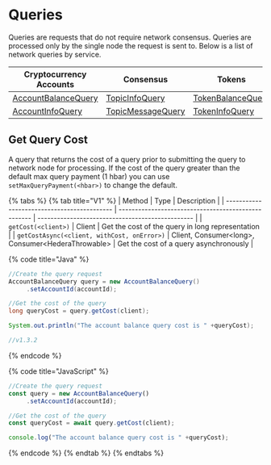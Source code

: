 # Queries

Queries are requests that do not require network consensus. Queries are processed only by the single node the request is sent to. Below is a list of network queries by service.

| Cryptocurrency Accounts                                                 | Consensus                                                              | Tokens                                                                     | File Service                                                      | Smart Contracts                                                                                                                      | Schedule Service                                                          |
| ----------------------------------------------------------------------- | ---------------------------------------------------------------------- | -------------------------------------------------------------------------- | ----------------------------------------------------------------- | ------------------------------------------------------------------------------------------------------------------------------------ | ------------------------------------------------------------------------- |
| [AccountBalanceQuery](../../sdks/cryptocurrency/get-account-balance.md) | [TopicInfoQuery](../../sdks/consensus-service/get-topic-info.md)       | [TokenBalanceQuery](../../sdks/token-service/get-account-token-balance.md) | [FileContentsQuery](../../sdks/file-storage/get-file-contents.md) | [ContractCallQuery](../../sdks/smart-contracts/get-smart-contract-bytecode.md)                                                       | [ScheduleInfoQuery](../../sdks/schedule-transaction/get-schedule-info.md) |
| [AccountInfoQuery](../../sdks/cryptocurrency/get-account-info.md)       | [TopicMessageQuery](../../sdks/consensus-service/get-topic-message.md) | [TokenInfoQuery](../../sdks/token-service/get-token-info.md)               | [FileInfoQuery](../../sdks/file-storage/get-file-info.md)         | [ContractByteCodeQuery](https://github.com/theekrystallee/hedera-style-guide/blob/sdk-v1/deprecated/sdks/broken-reference/README.md) |                                                                           |

## Get Query Cost

A query that returns the cost of a query prior to submitting the query to network node for processing. If the cost of the query greater than the default max query payment (1 hbar) you can use `setMaxQueryPayment(<hbar>)` to change the default.

{% tabs %}
{% tab title="V1" %}
| Method                                      | Type                                                | Description                                      |
| ------------------------------------------- | --------------------------------------------------- | ------------------------------------------------ |
| `getCost(<client>)`                         | Client                                              | Get the cost of the query in long representation |
| `getCostAsync(<client, withCost, onError>)` | Client, Consumer\<long>, Consumer\<HederaThrowable> | Get the cost of a query asynchronously           |

{% code title="Java" %}
```java
//Create the query request
AccountBalanceQuery query = new AccountBalanceQuery()
     .setAccountId(accountId);

//Get the cost of the query
long queryCost = query.getCost(client);

System.out.println("The account balance query cost is " +queryCost);

//v1.3.2
```
{% endcode %}

{% code title="JavaScript" %}
```javascript
//Create the query request
const query = new AccountBalanceQuery()
     .setAccountId(accountId);

//Get the cost of the query
const queryCost = await query.getCost(client);

console.log("The account balance query cost is " +queryCost);
```
{% endcode %}
{% endtab %}
{% endtabs %}

##
